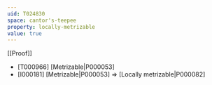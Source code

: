```yaml
---
uid: T024830
space: cantor's-teepee
property: locally-metrizable
value: true
---
```

[[Proof]]

* [T000966] [Metrizable|P000053]
* [I000181] [Metrizable|P000053] => [Locally metrizable|P000082]

